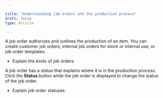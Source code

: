 ```yaml
---

title: "Understanding job orders and the production process"
draft: false
type: Article

---
```


A job order authorizes and outlines the production of an item. You can create customer job orders, internal job orders for stock or internal use, or job order templates.

- Explain the kinds of job orders.

A job order has a status that explains where it is in the production process. Click the **Status** button while the job order is displayed to change the status of the job order.

- Explain job order statuses.

​
